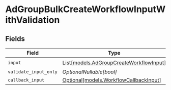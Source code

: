 # AdGroupBulkCreateWorkflowInputWithValidation


## Fields

| Field                                                                              | Type                                                                               | Required                                                                           | Description                                                                        |
| ---------------------------------------------------------------------------------- | ---------------------------------------------------------------------------------- | ---------------------------------------------------------------------------------- | ---------------------------------------------------------------------------------- |
| `input`                                                                            | List[[models.AdGroupCreateWorkflowInput](../models/adgroupcreateworkflowinput.md)] | :heavy_check_mark:                                                                 | N/A                                                                                |
| `validate_input_only`                                                              | *OptionalNullable[bool]*                                                           | :heavy_minus_sign:                                                                 | N/A                                                                                |
| `callback_input`                                                                   | [Optional[models.WorkflowCallbackInput]](../models/workflowcallbackinput.md)       | :heavy_minus_sign:                                                                 | N/A                                                                                |